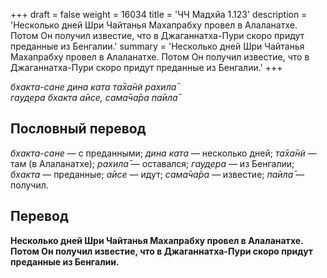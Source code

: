 +++
draft = false
weight = 16034
title = 'ЧЧ Мадхйа 1.123'
description = 'Несколько дней Шри Чайтанья Махапрабху провел в Алаланатхе. Потом Он получил известие, что в Джаганнатха-Пури скоро придут преданные из Бенгалии.'
summary = 'Несколько дней Шри Чайтанья Махапрабху провел в Алаланатхе. Потом Он получил известие, что в Джаганнатха-Пури скоро придут преданные из Бенгалии.'
+++

_бхакта-сане дина ката та̄ха̄н̃и рахила̄  
гауд̣ера бхакта а̄исе, сама̄ча̄ра па̄ила̄_

## Пословный перевод

_бхакта_\-_сане_ — с преданными; _дина_ _ката_ — несколько дней; _та̄ха̄н̃и_ — там (в Алаланатхе); _рахила̄_ — оставался; _гауд̣ера_ — из Бенгалии; _бхакта_ — преданные; _а̄исе_ — идут; _сама̄ча̄ра_ — известие; _па̄ила̄_ — получил.

## Перевод

**Несколько дней Шри Чайтанья Махапрабху провел в Алаланатхе. Потом Он получил известие, что в Джаганнатха-Пури скоро придут преданные из Бенгалии.**
